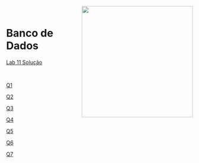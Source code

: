 <img src="https://github.com/Rogerio-mack/IMT_CD_2024/blob/main/maua_logo.png?raw=true" width=300, align="right">
<br>

# Banco de Dados

[Lab 11 Solução](https://github.com/Rogerio-mack/IMT_Banco_de_Dados/blob/main/Lab11_solucao.sql)

<br>

[Q1](https://github.com/Rogerio-mack/IMT_Banco_de_Dados/blob/main/Q1.md)

[Q2](https://github.com/Rogerio-mack/IMT_Banco_de_Dados/blob/main/Q2.md)

[Q3](https://github.com/Rogerio-mack/IMT_Banco_de_Dados/blob/main/Q3.md)

[Q4](https://github.com/Rogerio-mack/IMT_Banco_de_Dados/blob/main/Q4.md)

[Q5](https://github.com/Rogerio-mack/IMT_Banco_de_Dados/blob/main/Q5.md)

[Q6](https://github.com/Rogerio-mack/IMT_Banco_de_Dados/blob/main/Q6.md)

[Q7](https://github.com/Rogerio-mack/IMT_Banco_de_Dados/blob/main/Q7.md)
